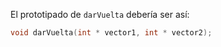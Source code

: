 El prototipado de `darVuelta` debería ser así:

``` c
void darVuelta(int * vector1, int * vector2);
```
